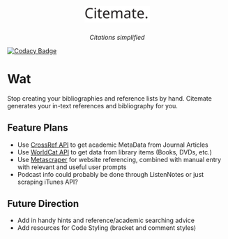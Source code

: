 <h1 align="center"><img src="https://github.com/honsaar/Citemate/blob/master/src/assets/logo.svg" width="150" alt="Citemate logo"></h1>
<p align="center"><em>Citations simplified</em></p>

  [![Codacy Badge](https://api.codacy.com/project/badge/Grade/f0e99898f1084a1fb3abff9da15ec966)](https://app.codacy.com/app/honsaar/Citemate?utm_source=github.com&utm_medium=referral&utm_content=honsaar/Citemate&utm_campaign=Badge_Grade_Dashboard) 

# Wat
Stop creating your bibliographies and reference lists by hand. Citemate generates your in-text references and bibliography for you.

## Feature Plans
- Use [CrossRef API](https://github.com/CrossRef/rest-api-doc) to get academic MetaData from Journal Articles
- Use [WorldCat API](https://www.oclc.org/developer/develop/web-services/worldcat-search-api.en.html) to get data from library items (Books, DVDs, etc.)
- Use [Metascraper](https://metascraper.js.org/#/) for website referencing, combined with manual entry with relevant and useful user prompts
- Podcast info could probably be done through ListenNotes or just scraping iTunes API?

## Future Direction
- Add in handy hints and reference/academic searching advice
- Add resources for Code Styling (bracket and comment styles)
